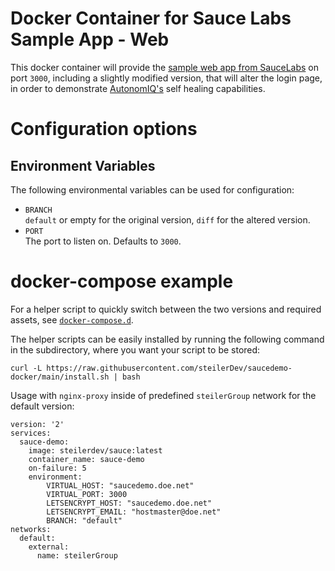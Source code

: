 # Docker Container for Sauce Labs Sample App - Web
This docker container will provide the [sample web app from SauceLabs](https://github.com/saucelabs/sample-app-web) on port `3000`, including a slightly modified version, that will alter the login page, in order to demonstrate [AutonomIQ's](https://autonomiq.io) self healing capabilities.

# Configuration options
## Environment Variables
The following environmental variables can be used for configuration:

 - `BRANCH`  
    `default` or empty for the original version, `diff` for the altered version.
 - `PORT`  
    The port to listen on. Defaults to `3000`.

# docker-compose example
For a helper script to quickly switch between the two versions and required assets, see [`docker-compose.d`](https://github.com/steilerDev/saucedemo-docker/tree/main/docker-compose.d/).

The helper scripts can be easily installed by running the following command in the subdirectory, where you want your script to be stored:
```
curl -L https://raw.githubusercontent.com/steilerDev/saucedemo-docker/main/install.sh | bash
```

Usage with `nginx-proxy` inside of predefined `steilerGroup` network for the default version:

```
version: '2'
services:
  sauce-demo:
    image: steilerdev/sauce:latest
    container_name: sauce-demo
    on-failure: 5
    environment:
        VIRTUAL_HOST: "saucedemo.doe.net"
        VIRTUAL_PORT: 3000
        LETSENCRYPT_HOST: "saucedemo.doe.net"
        LETSENCRYPT_EMAIL: "hostmaster@doe.net"
        BRANCH: "default"
networks:
  default:
    external:
      name: steilerGroup
```